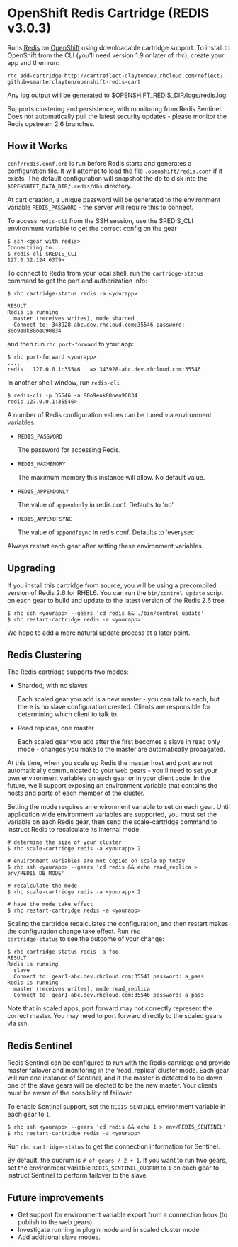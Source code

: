 OpenShift Redis Cartridge (REDIS v3.0.3)
=========================

Runs [Redis](http://redis.io) on [OpenShift](https://openshift.redhat.com/app/login) using downloadable cartridge support.  To install to OpenShift from the CLI (you'll need version 1.9 or later of rhc), create your app and then run:

    rhc add-cartridge http://cartreflect-claytondev.rhcloud.com/reflect?github=smarterclayton/openshift-redis-cart

Any log output will be generated to $OPENSHIFT_REDIS_DIR/logs/redis.log

Supports clustering and persistence, with monitoring from Redis Sentinel.  Does not automatically pull the latest security updates - please monitor the Redis upstream 2.6 branches.


How it Works
------------

`conf/redis.conf.erb` is run before Redis starts and generates a configuration file.  It will attempt to load the file `.openshift/redis.conf` if it exists.  The default configuration will snapshot the db to disk into the <code>$OPENSHIFT_DATA_DIR/.redis/dbs</code> directory.

At cart creation, a unique password will be generated to the environment variable `REDIS_PASSWORD` - the server will require this to connect.

To access `redis-cli` from the SSH session, use the $REDIS_CLI environment variable to get the correct config on the gear

    $ ssh <gear with redis>
    Connectiing to....
    $ redis-cli $REDIS_CLI
    127.0.32.124 6379> 

To connect to Redis from your local shell, run the <code>cartridge-status</code> command to get the port and authorization info:

    $ rhc cartridge-status redis -a <yourapp>

    RESULT:
    Redis is running
      master (receives writes), mode sharded
      Connect to: 343928-abc.dev.rhcloud.com:35546 password: 80o9euk80oeu90834

and then run <code>rhc port-forward</code> to your app:

    $ rhc port-forward <yourapp>
    ....
    redis   127.0.0.1:35546   => 343928-abc.dev.rhcloud.com:35546

In another shell window, run <code>redis-cli</code>

    $ redis-cli -p 35546 -a 80o9euk80oeu90834
    redis 127.0.0.1:35546>

A number of Redis configuration values can be tuned via environment variables:

*  <code>REDIS_PASSWORD</code>

   The password for accessing Redis.

*  <code>REDIS_MAXMEMORY</code>

   The maximum memory this instance will allow.  No default value.

*  <code>REDIS_APPENDONLY</code>

   The value of <code>appendonly</code> in redis.conf.  Defaults to 'no'

*  <code>REDIS_APPENDFSYNC</code>

   The value of <code>appendfsync</code> in redis.conf.  Defaults to 'everysec'

Always restart each gear after setting these environment variables.


Upgrading
---------

If you install this cartridge from source, you will be using a precompiled version of Redis 2.6 for RHEL6.  You can run the <code>bin/control update</code> script on each gear to build and update to the latest version of the Redis 2.6 tree.  

    $ rhc ssh <yourapp> --gears 'cd redis && ./bin/control update'
    $ rhc restart-cartridge redis -a <yourapp>'

We hope to add a more natural update process at a later point.


Redis Clustering
----------------

The Redis cartridge supports two modes:

*  Sharded, with no slaves

   Each scaled gear you add is a new master - you can talk to each, but there is no slave configuration created.  Clients are responsible for determining which client to talk to.

*  Read replicas, one master

   Each scaled gear you add after the first becomes a slave in read only mode - changes you make to the master are automatically propagated.

At this time, when you scale up Redis the master host and port are not automatically communicated to your web gears - you'll need to set your own environment variables on each gear or in your client code.  In the future, we'll support exposing an environment variable that contains the hosts and ports of each member of the cluster.

Setting the mode requires an environment variable to set on each gear.  Until application wide environment variables are supported, you must set the variable on each Redis gear, then send the scale-cartridge command to instruct Redis to recalculate its internal mode.

    # determine the size of your cluster
    $ rhc scale-cartridge redis -a <yourapp> 2

    # environment variables are not copied on scale up today
    $ rhc ssh <yourapp> --gears 'cd redis && echo read_replica > env/REDIS_DB_MODE'

    # recalculate the mode
    $ rhc scale-cartridge redis -a <yourapp> 2

    # have the mode take effect
    $ rhc restart-cartridge redis -a <yourapp>

Scaling the cartridge recalculates the configuration, and then restart makes the configuration change take effect.  Run <code>rhc cartridge-status</code> to see the outcome of your change:

    $ rhc cartridge-status redis -a foo
    RESULT:
    Redis is running
      slave
      Connect to: gear1-abc.dev.rhcloud.com:35541 password: a_pass
    Redis is running
      master (receives writes), mode read_replica
      Connect to: gear1-abc.dev.rhcloud.com:35546 password: a_pass

Note that in scaled apps, port forward may not correctly represent the correct master.  You may need to port forward directly to the scaled gears via <code>ssh</code>.


Redis Sentinel
--------------

Redis Sentinel can be configured to run with the Redis cartridge and provide master failover and monitoring in the 'read_replica' cluster mode.  Each gear will run one instance of Sentinel, and if the master is detected to be down one of the slave gears will be elected to be the new master.  Your clients must be aware of the possibility of failover.

To enable Sentinel support, set the <code>REDIS_SENTINEL</code> environment variable in each gear to <code>1</code>.

    $ rhc ssh <yourapp> --gears 'cd redis && echo 1 > env/REDIS_SENTINEL'
    $ rhc restart-cartridge redis -a <yourapp>

Run <code>rhc cartridge-status</code> to get the connection information for Sentinel.

By default, the quorum is <code># of gears / 2 + 1</code>.  If you want to run two gears, set the environment variable <code>REDIS_SENTINEL_QUORUM</code> to <code>1</code> on each gear to instruct Sentinel to perform failover to the slave.


Future improvements
-------------------

* Get support for environment variable export from a connection hook (to publish to the web gears)
* Investigate running in plugin mode and in scaled cluster mode
* Add additional slave modes.
